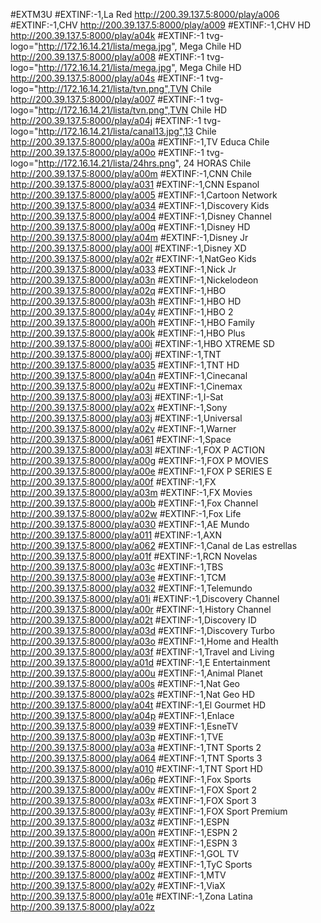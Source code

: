#EXTM3U
#EXTINF:-1,La Red
http://200.39.137.5:8000/play/a006
#EXTINF:-1,CHV
http://200.39.137.5:8000/play/a009
#EXTINF:-1,CHV HD
http://200.39.137.5:8000/play/a04k
#EXTINF:-1 tvg-logo="http://172.16.14.21/lista/mega.jpg", Mega Chile HD
http://200.39.137.5:8000/play/a008
#EXTINF:-1 tvg-logo="http://172.16.14.21/lista/mega.jpg", Mega Chile HD
http://200.39.137.5:8000/play/a04s
#EXTINF:-1 tvg-logo="http://172.16.14.21/lista/tvn.png",TVN Chile
http://200.39.137.5:8000/play/a007
#EXTINF:-1 tvg-logo="http://172.16.14.21/lista/tvn.png",TVN Chile HD
http://200.39.137.5:8000/play/a04j
#EXTINF:-1 tvg-logo="http://172.16.14.21/lista/canal13.jpg",13 Chile
http://200.39.137.5:8000/play/a00a
#EXTINF:-1,TV Educa Chile
http://200.39.137.5:8000/play/a00o
#EXTINF:-1 tvg-logo="http://172.16.14.21/lista/24hrs.png", 24 HORAS Chile
http://200.39.137.5:8000/play/a00m
#EXTINF:-1,CNN Chile
http://200.39.137.5:8000/play/a031
#EXTINF:-1,CNN Espanol
http://200.39.137.5:8000/play/a005
#EXTINF:-1,Cartoon Network
http://200.39.137.5:8000/play/a034
#EXTINF:-1,Discovery Kids
http://200.39.137.5:8000/play/a004
#EXTINF:-1,Disney Channel
http://200.39.137.5:8000/play/a00q
#EXTINF:-1,Disney HD
http://200.39.137.5:8000/play/a04m
#EXTINF:-1,Disney Jr
http://200.39.137.5:8000/play/a00l
#EXTINF:-1,Disney XD
http://200.39.137.5:8000/play/a02r
#EXTINF:-1,NatGeo Kids
http://200.39.137.5:8000/play/a033
#EXTINF:-1,Nick Jr
http://200.39.137.5:8000/play/a03n
#EXTINF:-1,Nickelodeon
http://200.39.137.5:8000/play/a02q
#EXTINF:-1,HBO
http://200.39.137.5:8000/play/a03h
#EXTINF:-1,HBO HD
http://200.39.137.5:8000/play/a04y
#EXTINF:-1,HBO 2
http://200.39.137.5:8000/play/a00h
#EXTINF:-1,HBO Family
http://200.39.137.5:8000/play/a00k
#EXTINF:-1,HBO Plus
http://200.39.137.5:8000/play/a00i
#EXTINF:-1,HBO XTREME SD
http://200.39.137.5:8000/play/a00j
#EXTINF:-1,TNT
http://200.39.137.5:8000/play/a035
#EXTINF:-1,TNT HD
http://200.39.137.5:8000/play/a04n
#EXTINF:-1,Cinecanal
http://200.39.137.5:8000/play/a02u
#EXTINF:-1,Cinemax
http://200.39.137.5:8000/play/a03i
#EXTINF:-1,I-Sat
http://200.39.137.5:8000/play/a02x
#EXTINF:-1,Sony
http://200.39.137.5:8000/play/a03j
#EXTINF:-1,Universal
http://200.39.137.5:8000/play/a02v
#EXTINF:-1,Warner
http://200.39.137.5:8000/play/a061
#EXTINF:-1,Space
http://200.39.137.5:8000/play/a03l
#EXTINF:-1,FOX P ACTION
http://200.39.137.5:8000/play/a00g
#EXTINF:-1,FOX P MOVIES
http://200.39.137.5:8000/play/a00e
#EXTINF:-1,FOX P SERIES E
http://200.39.137.5:8000/play/a00f
#EXTINF:-1,FX
http://200.39.137.5:8000/play/a03m
#EXTINF:-1,FX Movies
http://200.39.137.5:8000/play/a00b
#EXTINF:-1,Fox Channel
http://200.39.137.5:8000/play/a02w
#EXTINF:-1,Fox Life
http://200.39.137.5:8000/play/a030
#EXTINF:-1,AE Mundo
http://200.39.137.5:8000/play/a011
#EXTINF:-1,AXN
http://200.39.137.5:8000/play/a062
#EXTINF:-1,Canal de Las estrellas
http://200.39.137.5:8000/play/a01f
#EXTINF:-1,RCN Novelas
http://200.39.137.5:8000/play/a03c
#EXTINF:-1,TBS
http://200.39.137.5:8000/play/a03e
#EXTINF:-1,TCM
http://200.39.137.5:8000/play/a032
#EXTINF:-1,Telemundo
http://200.39.137.5:8000/play/a01i
#EXTINF:-1,Discovery Channel
http://200.39.137.5:8000/play/a00r
#EXTINF:-1,History Channel
http://200.39.137.5:8000/play/a02t
#EXTINF:-1,Discovery ID
http://200.39.137.5:8000/play/a03d
#EXTINF:-1,Discovery Turbo
http://200.39.137.5:8000/play/a03o
#EXTINF:-1,Home and Health
http://200.39.137.5:8000/play/a03f
#EXTINF:-1,Travel and Living
http://200.39.137.5:8000/play/a01d
#EXTINF:-1,E Entertainment
http://200.39.137.5:8000/play/a00u
#EXTINF:-1,Animal Planet
http://200.39.137.5:8000/play/a00s
#EXTINF:-1,Nat Geo
http://200.39.137.5:8000/play/a02s
#EXTINF:-1,Nat Geo HD
http://200.39.137.5:8000/play/a04t
#EXTINF:-1,El Gourmet HD
http://200.39.137.5:8000/play/a04p
#EXTINF:-1,Enlace
http://200.39.137.5:8000/play/a039
#EXTINF:-1,EsneTV
http://200.39.137.5:8000/play/a03p
#EXTINF:-1,TVE
http://200.39.137.5:8000/play/a03a
#EXTINF:-1,TNT Sports 2
http://200.39.137.5:8000/play/a064
#EXTINF:-1,TNT Sports 3
http://200.39.137.5:8000/play/a010
#EXTINF:-1,TNT Sport HD
http://200.39.137.5:8000/play/a06p
#EXTINF:-1,Fox Sports
http://200.39.137.5:8000/play/a00v
#EXTINF:-1,FOX Sport 2
http://200.39.137.5:8000/play/a03x
#EXTINF:-1,FOX Sport 3
http://200.39.137.5:8000/play/a03y
#EXTINF:-1,FOX Sport Premium
http://200.39.137.5:8000/play/a03z
#EXTINF:-1,ESPN
http://200.39.137.5:8000/play/a00n
#EXTINF:-1,ESPN 2
http://200.39.137.5:8000/play/a00x
#EXTINF:-1,ESPN 3
http://200.39.137.5:8000/play/a03q
#EXTINF:-1,GOL TV
http://200.39.137.5:8000/play/a00y
#EXTINF:-1,TyC Sports
http://200.39.137.5:8000/play/a00z
#EXTINF:-1,MTV
http://200.39.137.5:8000/play/a02y
#EXTINF:-1,ViaX
http://200.39.137.5:8000/play/a01e
#EXTINF:-1,Zona Latina
http://200.39.137.5:8000/play/a02z
